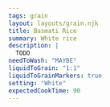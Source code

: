 ```yaml
---
tags: grain
layout: layouts/grain.njk
title: Basmati Rice
summary: White rice
description: |
  TODO
needToWash: "MAYBE"
liquidToGrain: "1:1"
liquidToGrainMarkers: true
setting: "White"
expectedCookTime: 90
---
```

